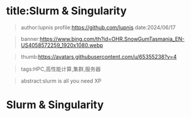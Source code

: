 # title:Slurm & Singularity

> author:lupnis
> profile:https://github.com/lupnis
> date:2024/06/17

> banner:https://www.bing.com/th?id=OHR.SnowGumTasmania_EN-US4058572259_1920x1080.webp

> thumb:https://avatars.githubusercontent.com/u/65355238?v=4

> tags:HPC,高性能计算,集群,服务器

> abstract:slurm is all you need XP

# Slurm & Singularity